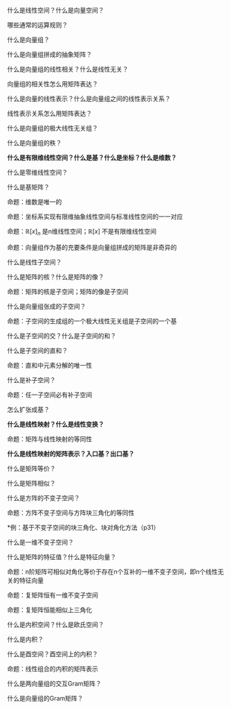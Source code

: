 什么是线性空间？什么是向量空间？

哪些通常的运算规则？

什么是向量组？

什么是向量组拼成的抽象矩阵？

什么是向量组的线性相关？什么是线性无关？

向量组的相关性怎么用矩阵表达？

什么是向量的线性表示？什么是向量组之间的线性表示关系？

线性表示关系怎么用矩阵表达？

什么是向量组的极大线性无关组？

什么是向量组的秩？





**什么是有限维线性空间？什么是基？什么是坐标？什么是维数？**

什么是零维线性空间？

什么是基矩阵？

命题：维数是唯一的

命题：坐标系实现有限维抽象线性空间与标准线性空间的一一对应

命题：$\mathbb{R}[x]_n$ 是n维线性空间；$\mathbb{R}[x]$ 不是有限维线性空间

命题：向量组作为基的充要条件是向量组拼成的矩阵是非奇异的



什么是线性子空间？

什么是矩阵的核？什么是矩阵的像？

命题：矩阵的核是子空间；矩阵的像是子空间

什么是向量组张成的子空间？

命题：子空间的生成组的一个极大线性无关组是子空间的一个基

什么是子空间的交？什么是子空间的和？

什么是子空间的直和？

命题：直和中元素分解的唯一性

什么是补子空间？

命题：任一子空间必有补子空间

怎么扩张成基？



**什么是线性映射？什么是线性变换？**

命题：矩阵与线性映射的等同性

**什么是线性映射的矩阵表示？入口基？出口基？**

什么是矩阵等价？

什么是矩阵相似？

什么是方阵的不变子空间？

命题：方阵不变子空间与方阵块三角化的等同性

*例：基于不变子空间的块三角化、块对角化方法（p31）

什么是一维不变子空间？

什么是矩阵的特征值？什么是特征向量？

命题：n阶矩阵可相似对角化等价于存在n个互补的一维不变子空间，即n个线性无关的特征向量

命题：复矩阵恒有一维不变子空间

命题：复矩阵恒能相似上三角化



什么是内积空间？什么是欧氏空间？

什么是内积？

什么是酉空间？酉空间上的内积？

命题：线性组合的内积的矩阵表示

什么是两向量组的交互Gram矩阵？

什么是向量组的Gram矩阵？

